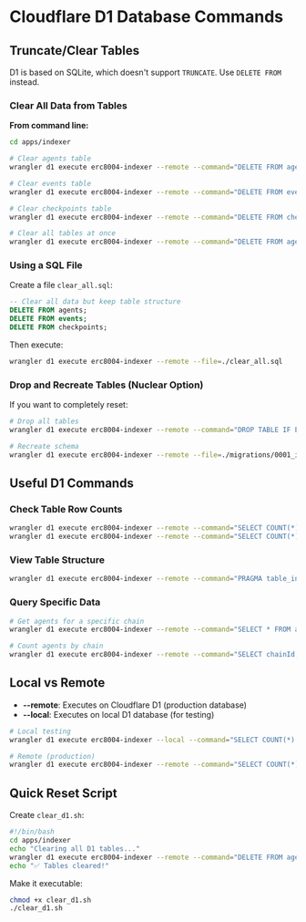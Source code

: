 # Cloudflare D1 Database Commands

## Truncate/Clear Tables

D1 is based on SQLite, which doesn't support `TRUNCATE`. Use `DELETE FROM` instead.

### Clear All Data from Tables

**From command line:**

```bash
cd apps/indexer

# Clear agents table
wrangler d1 execute erc8004-indexer --remote --command="DELETE FROM agents;"

# Clear events table
wrangler d1 execute erc8004-indexer --remote --command="DELETE FROM events;"

# Clear checkpoints table
wrangler d1 execute erc8004-indexer --remote --command="DELETE FROM checkpoints;"

# Clear all tables at once
wrangler d1 execute erc8004-indexer --remote --command="DELETE FROM agents; DELETE FROM events; DELETE FROM checkpoints;"
```

### Using a SQL File

Create a file `clear_all.sql`:

```sql
-- Clear all data but keep table structure
DELETE FROM agents;
DELETE FROM events;
DELETE FROM checkpoints;
```

Then execute:
```bash
wrangler d1 execute erc8004-indexer --remote --file=./clear_all.sql
```

### Drop and Recreate Tables (Nuclear Option)

If you want to completely reset:

```bash
# Drop all tables
wrangler d1 execute erc8004-indexer --remote --command="DROP TABLE IF EXISTS agents; DROP TABLE IF EXISTS events; DROP TABLE IF EXISTS checkpoints; DROP TABLE IF EXISTS agent_metadata;"

# Recreate schema
wrangler d1 execute erc8004-indexer --remote --file=./migrations/0001_initial.sql
```

## Useful D1 Commands

### Check Table Row Counts

```bash
wrangler d1 execute erc8004-indexer --remote --command="SELECT COUNT(*) as agent_count FROM agents;"
wrangler d1 execute erc8004-indexer --remote --command="SELECT COUNT(*) as event_count FROM events;"
```

### View Table Structure

```bash
wrangler d1 execute erc8004-indexer --remote --command="PRAGMA table_info(agents);"
```

### Query Specific Data

```bash
# Get agents for a specific chain
wrangler d1 execute erc8004-indexer --remote --command="SELECT * FROM agents WHERE chainId = 11155111 LIMIT 5;"

# Count agents by chain
wrangler d1 execute erc8004-indexer --remote --command="SELECT chainId, COUNT(*) as count FROM agents GROUP BY chainId;"
```

## Local vs Remote

- **--remote**: Executes on Cloudflare D1 (production database)
- **--local**: Executes on local D1 database (for testing)

```bash
# Local testing
wrangler d1 execute erc8004-indexer --local --command="SELECT COUNT(*) FROM agents;"

# Remote (production)
wrangler d1 execute erc8004-indexer --remote --command="SELECT COUNT(*) FROM agents;"
```

## Quick Reset Script

Create `clear_d1.sh`:

```bash
#!/bin/bash
cd apps/indexer
echo "Clearing all D1 tables..."
wrangler d1 execute erc8004-indexer --remote --command="DELETE FROM agents; DELETE FROM events; DELETE FROM checkpoints;"
echo "✅ Tables cleared!"
```

Make it executable:
```bash
chmod +x clear_d1.sh
./clear_d1.sh
```

